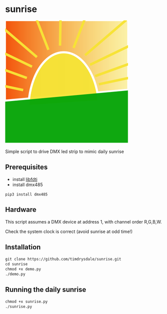 # sunrise
![alt text][logo]

Simple script to drive DMX led strip to mimic daily sunrise



## Prerequisites

- install [libfdti](https://www.intra2net.com/en/developer/libftdi/)
- install dmx485

```
pip3 install dmx485
```
## Hardware

This script assumes a DMX device at address 1, with channel order R,G,B,W.

Check the system clock is correct (avoid sunrise at odd time!)

## Installation
```
git clone https://github.com/timdrysdale/sunrise.git
cd sunrise
chmod +x demo.py
./demo.py
```

## Running the daily sunrise
```
chmod +x sunrise.py
./sunrise.py
```

[logo]: ./img/logo.png "sunrise logo"


